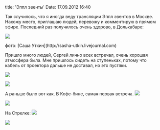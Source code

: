 title: 'Эппл эвенты'
Date: 17.09.2012 16:40

Так случилось, что я иногда веду трансляции Эппл эвентов в Москве. Нахожу место, приглашаю людей, перевожу и комментирую в прямом эфире. Последний раз получилось очень здорово, в Долькабаре:

![](http://lh5.googleusercontent.com/-kNI6fn0Sm9Y/UHGMi93ombI/AAAAAAAACtc/g-WtBc4aD14/s1000/UTK_4216.JPG)

<figcaption>фото: [Саша Уткин](http://sasha-utkin.livejournal.com)</figcaption>

Пришло много людей, Сергей лично всех встречал, очень хорошая атмосфера была. Мне пришлось сидеть на ступеньках, потому что кабель от проектора дальше не доставал, но это пустяки.

<!--more-->

![](http://lh3.googleusercontent.com/-jMx6tvdG3vo/UHGMifbwLXI/AAAAAAAACtY/4UCHxuhjQ4E/s1000/UTK_4205.JPG)

![](http://lh6.googleusercontent.com/-cZcLHBJl0mM/UHGMiu0urBI/AAAAAAAACtg/dphFh74J9Wc/s1000/UTK_4212.JPG)

А раньше было вот как. В Кофе-бине, самая первая встреча.
![](http://lh6.googleusercontent.com/-uKu2E-8vTf4/UHGPIyRjYII/AAAAAAAACuU/boORp-H4i90/s1000/IMG_0273.JPG)

![](http://lh6.googleusercontent.com/-gj0KubCIRkU/UHGPHQHp9GI/AAAAAAAACuE/GEypIA24UFA/s1000/IMG_0263.JPG)

На Стрелке:
![](http://lh4.googleusercontent.com/-UU94YW-peVw/UHGPHBV8U_I/AAAAAAAACt8/Wm_erKCP-Qo/s1000/0_5f58f_a7bb41e9_XXXL.jpeg)

![](http://lh6.googleusercontent.com/-UQ19Tgz2xMY/UHGPHbpJO6I/AAAAAAAACuA/AkbvJPhRa1g/s1000/0_5f590_2972cefa_XXXL.jpeg)